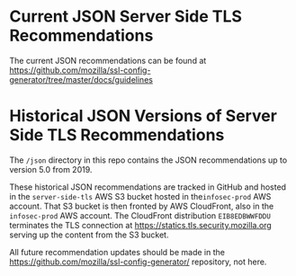 # Current JSON Server Side TLS Recommendations

The current JSON recommendations can be found at https://github.com/mozilla/ssl-config-generator/tree/master/docs/guidelines 

# Historical JSON Versions of Server Side TLS Recommendations

The `/json` directory in this repo contains the JSON recommendations up to version
5.0 from 2019.

These historical JSON recommendations are tracked in GitHub and hosted in the 
`server-side-tls` AWS S3 bucket hosted in the`infosec-prod` AWS account. That 
S3 bucket is then fronted by AWS CloudFront, also in the `infosec-prod` AWS 
account. The CloudFront distribution `EIB8EDBWWFDDU ` terminates the TLS 
connection at https://statics.tls.security.mozilla.org serving up the content 
from the S3 bucket.

All future recommendation updates should be made in the https://github.com/mozilla/ssl-config-generator/
repository, not here.